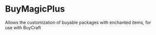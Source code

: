 BuyMagicPlus
============

Allows the customization of buyable packages with enchanted items, for use with BuyCraft
